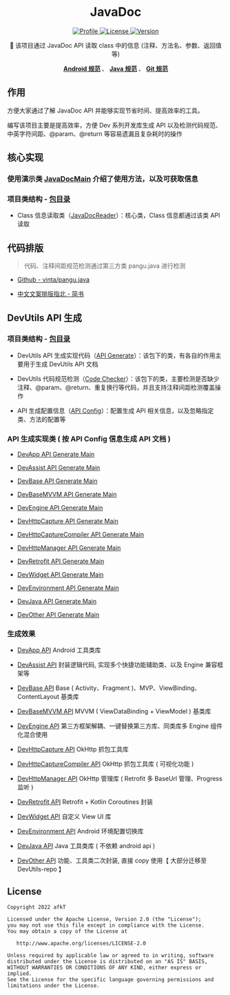 
<h1 align="center">JavaDoc</h1>


<p align="center">
	<a href="https://github.com/afkT">
		<img alt="Profile" src="https://img.shields.io/badge/GitHub-afkT-orange.svg" />
	</a>
	<a href="https://github.com/afkT/JavaDoc/blob/master/LICENSE">
		<img alt="License" src="https://img.shields.io/badge/License-Apache%202.0-blue.svg" />
	</a>
	<a href="https://search.maven.org/search?q=io.github.afkt">
		<img alt="Version" src="https://img.shields.io/badge/Maven-Dev-5776E0.svg" />
	</a>
</p>


<p align="center">
	🍧 该项目通过 JavaDoc API 读取 class 中的信息 (注释、方法名、参数、返回值等)
</p>


<p align="center">
	<b>
		<a href="https://github.com/afkT/DevUtils/blob/master/README/android_standard.md">Android 规范</a>
	</b>、
	<b>
		<a href="https://github.com/afkT/DevUtils/blob/master/README/java_standard.md">Java 规范</a>
	</b>、
	<b>
		<a href="https://github.com/afkT/DevUtils/blob/master/README/git_standard.md">Git 规范</a>
	</b>
</p>


## 作用

方便大家通过了解 JavaDoc API 并能够实现节省时间、提高效率的工具。

编写该项目主要是提高效率，方便 Dev 系列开发库生成 API 以及检测代码规范、中英字符间距、@param、@return 等容易遗漏且复杂耗时的操作


## 核心实现

### 使用演示类 [JavaDocMain][JavaDocMain] 介绍了使用方法，以及可获取信息

### 项目类结构 - [包目录][包目录_api]

- Class 信息读取类（[JavaDocReader][JavaDocReader]）：核心类，Class 信息都通过该类 API 读取


## 代码排版

> 代码、注释间距规范检测通过第三方类 pangu.java 进行检测

- [Github - vinta/pangu.java][Github - vinta/pangu.java]

- [中文文案排版指北 - 简书][中文文案排版指北 - 简书]


## DevUtils API 生成

### 项目类结构 - [包目录][包目录_dev_utils]

- DevUtils API 生成实现代码（[API Generate][API Generate]）：该包下的类，有各自的作用主要用于生成 DevUtils API 文档

- DevUtils 代码规范检测（[Code Checker][Code Checker]）：该包下的类，主要检测是否缺少注释、@param、@return、重复换行等代码，并且支持注释间距检测覆盖操作

- API 生成配置信息（[API Config][API Config]）：配置生成 API 相关信息，以及忽略指定类、方法的配置等


### API 生成实现类 ( 按 API Config 信息生成 API 文档 )

- [DevApp API Generate Main][DevApp API Generate Main]

- [DevAssist API Generate Main][DevAssist API Generate Main]

- [DevBase API Generate Main][DevBase API Generate Main]

- [DevBaseMVVM API Generate Main][DevBaseMVVM API Generate Main]

- [DevEngine API Generate Main][DevEngine API Generate Main]

- [DevHttpCapture API Generate Main][DevHttpCapture API Generate Main]

- [DevHttpCaptureCompiler API Generate Main][DevHttpCaptureCompiler API Generate Main]

- [DevHttpManager API Generate Main][DevHttpManager API Generate Main]

- [DevRetrofit API Generate Main][DevRetrofit API Generate Main]

- [DevWidget API Generate Main][DevWidget API Generate Main]

- [DevEnvironment API Generate Main][DevEnvironment API Generate Main]

- [DevJava API Generate Main][DevJava API Generate Main]

- [DevOther API Generate Main][DevOther API Generate Main]


### 生成效果

- [DevApp API][DevApp API] Android 工具类库

- [DevAssist API][DevAssist API] 封装逻辑代码, 实现多个快捷功能辅助类、以及 Engine 兼容框架等

- [DevBase API][DevBase API] Base ( Activity、Fragment )、MVP、ViewBinding、ContentLayout 基类库

- [DevBaseMVVM API][DevBaseMVVM API] MVVM ( ViewDataBinding + ViewModel ) 基类库

- [DevEngine API][DevEngine API] 第三方框架解耦、一键替换第三方库、同类库多 Engine 组件化混合使用

- [DevHttpCapture API][DevHttpCapture API] OkHttp 抓包工具库

- [DevHttpCaptureCompiler API][DevHttpCaptureCompiler API] OkHttp 抓包工具库 ( 可视化功能 )

- [DevHttpManager API][DevHttpManager API] OkHttp 管理库 ( Retrofit 多 BaseUrl 管理、Progress 监听 )

- [DevRetrofit API][DevRetrofit API] Retrofit + Kotlin Coroutines 封装

- [DevWidget API][DevWidget API] 自定义 View UI 库

- [DevEnvironment API][DevEnvironment API] Android 环境配置切换库

- [DevJava API][DevJava API] Java 工具类库 ( 不依赖 android api )

- [DevOther API][DevOther API] 功能、工具类二次封装, 直接 copy 使用【 大部分迁移至 DevUtils-repo 】


## License

    Copyright 2022 afkT

    Licensed under the Apache License, Version 2.0 (the "License");
    you may not use this file except in compliance with the License.
    You may obtain a copy of the License at

       http://www.apache.org/licenses/LICENSE-2.0

    Unless required by applicable law or agreed to in writing, software
    distributed under the License is distributed on an "AS IS" BASIS,
    WITHOUT WARRANTIES OR CONDITIONS OF ANY KIND, either express or implied.
    See the License for the specific language governing permissions and
    limitations under the License.





[JavaDocMain]: https://github.com/afkT/JavaDoc/blob/master/src/main/java/javadoc/api/JavaDocMain.java
[包目录_api]: https://github.com/afkT/JavaDoc/blob/master/src/main/java/javadoc/api
[JavaDocReader]: https://github.com/afkT/JavaDoc/blob/master/src/main/java/javadoc/api/JavaDocReader.java
[Github - vinta/pangu.java]: https://github.com/vinta/pangu.java
[中文文案排版指北 - 简书]: https://www.jianshu.com/p/a05ecfe0fea5#%E4%B8%AD%E8%8B%B1%E6%96%87%E4%B9%8B%E9%97%B4%E9%9C%80%E8%A6%81%E5%A2%9E%E5%8A%A0%E7%A9%BA%E6%A0%BC
[包目录_dev_utils]: https://github.com/afkT/JavaDoc/blob/master/src/main/java/javadoc/dev_utils
[API Generate]: https://github.com/afkT/JavaDoc/blob/master/src/main/java/javadoc/dev_utils/assist
[Code Checker]: https://github.com/afkT/JavaDoc/blob/master/src/main/java/javadoc/dev_utils/check
[API Config]: https://github.com/afkT/JavaDoc/blob/master/src/main/java/javadoc/dev_utils/ApiConfig.java
[DevApp API Generate Main]: https://github.com/afkT/JavaDoc/blob/master/src/main/java/javadoc/dev_utils/readme/DevApp_READMEMain.java
[DevAssist API Generate Main]: https://github.com/afkT/JavaDoc/blob/master/src/main/java/javadoc/dev_utils/readme/DevAssist_READMEMain.java
[DevBase API Generate Main]: https://github.com/afkT/JavaDoc/blob/master/src/main/java/javadoc/dev_utils/readme/DevBase_READMEMain.java
[DevBaseMVVM API Generate Main]: https://github.com/afkT/JavaDoc/blob/master/src/main/java/javadoc/dev_utils/readme/DevBaseMVVM_READMEMain.java
[DevEngine API Generate Main]: https://github.com/afkT/JavaDoc/blob/master/src/main/java/javadoc/dev_utils/readme/DevEngine_READMEMain.java
[DevHttpCapture API Generate Main]: https://github.com/afkT/JavaDoc/blob/master/src/main/java/javadoc/dev_utils/readme/DevHttpCapture_READMEMain.java
[DevHttpCaptureCompiler API Generate Main]: https://github.com/afkT/JavaDoc/blob/master/src/main/java/javadoc/dev_utils/readme/DevHttpCaptureCompiler_READMEMain.java
[DevHttpManager API Generate Main]: https://github.com/afkT/JavaDoc/blob/master/src/main/java/javadoc/dev_utils/readme/DevHttpManager_READMEMain.java
[DevRetrofit API Generate Main]: https://github.com/afkT/JavaDoc/blob/master/src/main/java/javadoc/dev_utils/readme/DevRetrofit_READMEMain.java
[DevWidget API Generate Main]: https://github.com/afkT/JavaDoc/blob/master/src/main/java/javadoc/dev_utils/readme/DevWidget_READMEMain.java
[DevEnvironment API Generate Main]: https://github.com/afkT/JavaDoc/blob/master/src/main/java/javadoc/dev_utils/readme/DevEnvironment_READMEMain.java
[DevJava API Generate Main]: https://github.com/afkT/JavaDoc/blob/master/src/main/java/javadoc/dev_utils/readme/DevJava_READMEMain.java
[DevOther API Generate Main]: https://github.com/afkT/JavaDoc/blob/master/src/main/java/javadoc/dev_utils/readme/DevOther_READMEMain.java
[DevApp API]: https://github.com/afkT/DevUtils/blob/master/lib/DevApp/README.md
[DevAssist API]: https://github.com/afkT/DevUtils/blob/master/lib/DevAssist/README.md
[DevBase API]: https://github.com/afkT/DevUtils/blob/master/lib/DevBase/README.md
[DevBaseMVVM API]: https://github.com/afkT/DevUtils/blob/master/lib/DevBaseMVVM/README.md
[DevEngine API]: https://github.com/afkT/DevUtils/blob/master/lib/DevEngine/README.md
[DevHttpCapture API]: https://github.com/afkT/DevUtils/blob/master/lib/DevHttpCapture/README.md
[DevHttpCaptureCompiler API]: https://github.com/afkT/DevUtils/blob/master/lib/HttpCapture/README.md
[DevHttpManager API]: https://github.com/afkT/DevUtils/blob/master/lib/DevHttpManager/README.md
[DevRetrofit API]: https://github.com/afkT/DevUtils/blob/master/lib/DevRetrofit/README.md
[DevWidget API]: https://github.com/afkT/DevUtils/blob/master/lib/DevWidget/README.md
[DevEnvironment API]: https://github.com/afkT/DevUtils/blob/master/lib/Environment
[DevJava API]: https://github.com/afkT/DevUtils/blob/master/lib/DevJava/README.md
[DevOther API]: https://github.com/afkT/DevUtils-repo/blob/main/lib/LocalModules/DevOther

